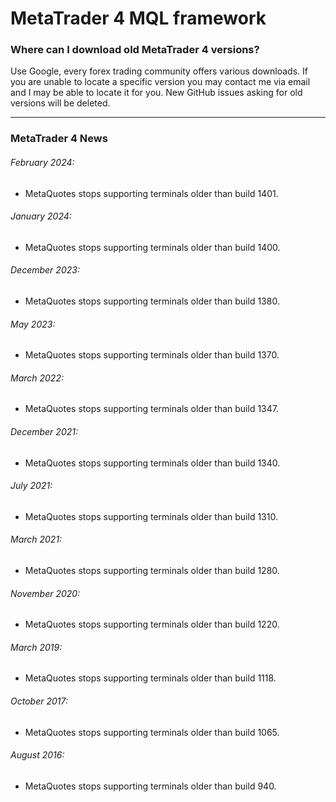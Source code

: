 
# MetaTrader 4 MQL framework


### Where can I download old MetaTrader 4 versions?
Use Google, every forex trading community offers various downloads. If you are unable to locate a specific version you may contact
me via email and I may be able to locate it for you. New GitHub issues asking for old versions will be deleted.

-----

### MetaTrader 4 News

###### February 2024:
- MetaQuotes stops supporting terminals older than build 1401.

###### January 2024:
- MetaQuotes stops supporting terminals older than build 1400.

###### December 2023:
- MetaQuotes stops supporting terminals older than build 1380.

###### May 2023:
- MetaQuotes stops supporting terminals older than build 1370.

###### March 2022:
- MetaQuotes stops supporting terminals older than build 1347.

###### December 2021:
- MetaQuotes stops supporting terminals older than build 1340.

###### July 2021:
- MetaQuotes stops supporting terminals older than build 1310.

###### March 2021:
- MetaQuotes stops supporting terminals older than build 1280.

###### November 2020:
- MetaQuotes stops supporting terminals older than build 1220.

###### March 2019:
- MetaQuotes stops supporting terminals older than build 1118.

###### October 2017:
- MetaQuotes stops supporting terminals older than build 1065.

###### August 2016:
- MetaQuotes stops supporting terminals older than build 940.
